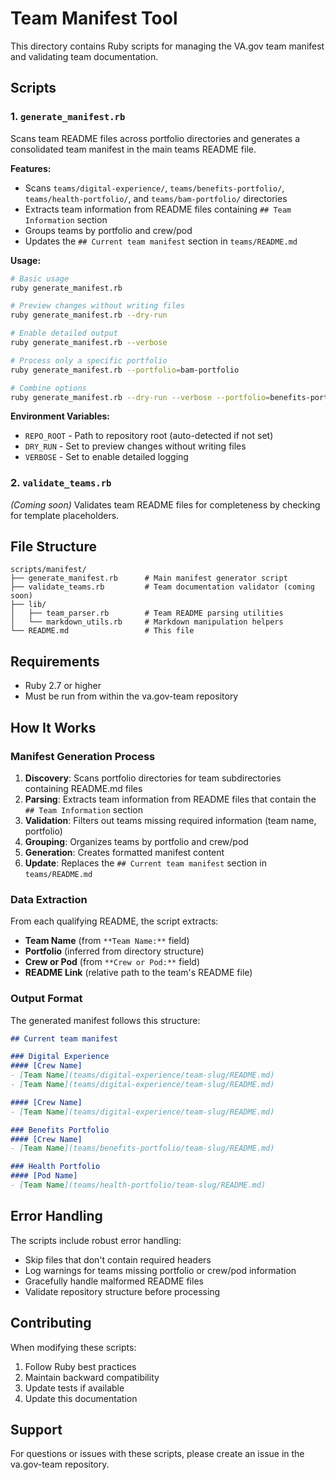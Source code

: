 # Team Manifest Tool

This directory contains Ruby scripts for managing the VA.gov team manifest and validating team documentation.

## Scripts

### 1. `generate_manifest.rb`

Scans team README files across portfolio directories and generates a consolidated team manifest in the main teams README file.

**Features:**

- Scans `teams/digital-experience/`, `teams/benefits-portfolio/`, `teams/health-portfolio/`, and `teams/bam-portfolio/` directories
- Extracts team information from README files containing `## Team Information` section
- Groups teams by portfolio and crew/pod
- Updates the `## Current team manifest` section in `teams/README.md`

**Usage:**

```bash
# Basic usage
ruby generate_manifest.rb

# Preview changes without writing files
ruby generate_manifest.rb --dry-run

# Enable detailed output
ruby generate_manifest.rb --verbose

# Process only a specific portfolio
ruby generate_manifest.rb --portfolio=bam-portfolio

# Combine options
ruby generate_manifest.rb --dry-run --verbose --portfolio=benefits-portfolio
```

**Environment Variables:**

- `REPO_ROOT` - Path to repository root (auto-detected if not set)
- `DRY_RUN` - Set to preview changes without writing files
- `VERBOSE` - Set to enable detailed logging

### 2. `validate_teams.rb`

*(Coming soon)* Validates team README files for completeness by checking for template placeholders.

## File Structure

```text
scripts/manifest/
├── generate_manifest.rb      # Main manifest generator script
├── validate_teams.rb         # Team documentation validator (coming soon)
├── lib/
│   ├── team_parser.rb        # Team README parsing utilities
│   └── markdown_utils.rb     # Markdown manipulation helpers
└── README.md                 # This file
```

## Requirements

- Ruby 2.7 or higher
- Must be run from within the va.gov-team repository

## How It Works

### Manifest Generation Process

1. **Discovery**: Scans portfolio directories for team subdirectories containing README.md files
2. **Parsing**: Extracts team information from README files that contain the `## Team Information` section
3. **Validation**: Filters out teams missing required information (team name, portfolio)
4. **Grouping**: Organizes teams by portfolio and crew/pod
5. **Generation**: Creates formatted manifest content
6. **Update**: Replaces the `## Current team manifest` section in `teams/README.md`

### Data Extraction

From each qualifying README, the script extracts:

- **Team Name** (from `**Team Name:**` field)
- **Portfolio** (inferred from directory structure)
- **Crew or Pod** (from `**Crew or Pod:**` field)
- **README Link** (relative path to the team's README file)

### Output Format

The generated manifest follows this structure:

```markdown
## Current team manifest

### Digital Experience
#### [Crew Name]
- [Team Name](teams/digital-experience/team-slug/README.md)
- [Team Name](teams/digital-experience/team-slug/README.md)

#### [Crew Name]
- [Team Name](teams/digital-experience/team-slug/README.md)

### Benefits Portfolio
#### [Crew Name]
- [Team Name](teams/benefits-portfolio/team-slug/README.md)

### Health Portfolio
#### [Pod Name]
- [Team Name](teams/health-portfolio/team-slug/README.md)
```

## Error Handling

The scripts include robust error handling:

- Skip files that don't contain required headers
- Log warnings for teams missing portfolio or crew/pod information
- Gracefully handle malformed README files
- Validate repository structure before processing

## Contributing

When modifying these scripts:

1. Follow Ruby best practices
2. Maintain backward compatibility
3. Update tests if available
4. Update this documentation

## Support

For questions or issues with these scripts, please create an issue in the va.gov-team repository.
